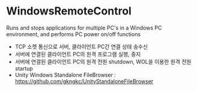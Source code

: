 # WindowsRemoteControl
Runs and stops applications for multiple PC's in a Windows PC environment, and performs PC power on/off functions

- TCP 소켓 통신으로 서버, 클라이언트 PC간 연결 상태 송수신
- 서버에 연결된 클라이언트 PC의 원격 프로그램 실행, 중지
- 서버에 연결된 클라이언트 PC의 원격 전원 shutdown, WOL을 이용한 원격 전원 startup
- Unity Windows Standalone FileBrowser : https://github.com/gkngkc/UnityStandaloneFileBrowser
